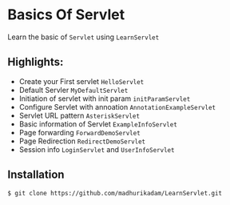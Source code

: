 # Basics Of Servlet   
Learn the basic of `Servlet` using `LearnServlet`

## Highlights: 
* Create your First servlet `HelloServlet`
* Default Servler `MyDefaultServlet`
* Initiation of servlet with init param `initParamServlet`
* Configure Servlet with annoation `AnnotationExampleServlet`
* Servlet URL pattern `AsteriskServlet`
* Basic information of Servlet `ExampleInfoServlet`
* Page forwarding `ForwardDemoServlet`
* Page Redirection `RedirectDemoServlet`
* Session info `LoginServlet` and `UserInfoServlet` 


## Installation 
`$ git clone https://github.com/madhurikadam/LearnServlet.git`

